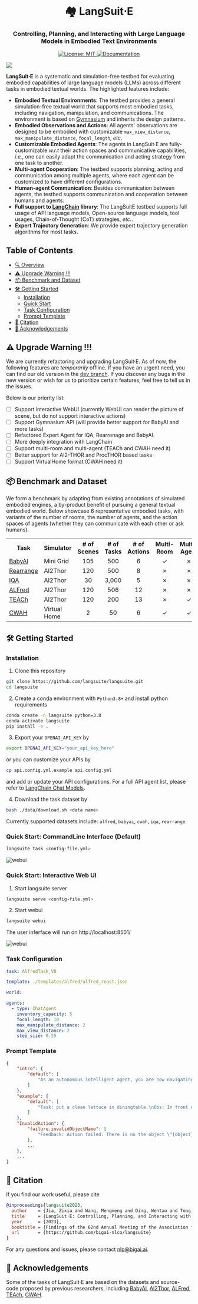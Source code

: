 <h1 align="center" > 🏘️ LangSuit⋅E </h1>
<h3 align="center">Controlling, Planning, and Interacting with Large Language Models in Embodied Text Environments</h3>

<p align="center">
    <a href="https://opensource.org/licenses/MIT">
        <img alt="License: MIT" src="https://img.shields.io/badge/License-MIT-yellow.svg">
    </a>
    <a href="https://www.python.org/downloads/release/python-380/">
        <img alt="Documentation" src="https://img.shields.io/badge/Python-3.8+-blue.svg">
    </a>
</p>
<a name="overview"></a>
<img src="./assets/teaser.png"/>

 **LangSuit⋅E** is a systematic and simulation-free testbed for evaluating embodied capabilities of large language models (LLMs) across different tasks in embodied textual worlds. The highlighted features include:
 - **Embodied Textual Environments**: The testbed provides a general simulation-free textual world that supports most embodied tasks, including navigation, manipulation, and communications. The environment is based on [Gymnasium](https://gymnasium.farama.org/index.html) and inherits the design patterns.
 - **Embodied Observations and Actions**: All agents' observations are designed to be embodied with customizable `max_view_distance`, `max_manipulate_distance`, `focal_length`, *etc*.
 - **Customizable Embodied Agents**: The agents in LangSuit⋅E are fully-customizable *w.r.t* their action spaces and communicative capabilities, *i.e.*, one can easily adapt the communication and acting strategy from one task to another.
 - **Multi-agent Cooperation**: The testbed supports planning, acting and communication among multiple agents, where each agent can be customized to have different configurations.
 - **Human-agent Communication**: Besides communication between agents, the testbed supports communication and cooperation between humans and agents.
 - **Full support to [LangChain](https://www.langchain.com/) library**: The LangSuitE testbed supports full usage of API language models, Open-source language models, tool usages, Chain-of-Thought (CoT) strategies, *etc.*.
 - **Expert Trajectory Generation**: We provide expert trajectory generation algorithms for most tasks.


## Table of Contents
- [🔍 Overview](#overview)
- [⚠️ Upgrade Warning !!!](#warning)
- [📦 Benchmark and Dataset](#-benchmark-and-dataset)
- [🛠 Getting Started](#-getting-started)
  - [Installation](#installation)
  - [Quick Start](#quick-start-commandline-interface-default)
  - [Task Configuration](#task-configuration)
  - [Prompt Template](#prompt-template)
- [📝 Citation](#-citation)
- [📄 Acknowledgements](#-acknowledgements)

## ⚠️ Upgrade Warning !!!

We are currently refactoring and upgrading LangSuit·E. As of now, the following features are *temporarily* offline. If you have an urgent need, you can find our old version in the [dev branch](https://github.com/bigai-nlco/langsuite/tree/dev). If you discover any bugs in the new version or wish for us to prioritize certain features, feel free to tell us in the issues.

Below is our priority list:

- [ ] Support interactive WebUI (currently WebUI can render the picture of scene, but do not support interactive actions)
- [ ] Support Gymnasium API (will provide better support for BabyAI and more tasks)
- [ ] Refactored Expert Agent for IQA, Rearrenage and BabyAI. 
- [ ] More deeply integration with LangChain
- [ ] Support multi-room and multi-agent (TEACh and CWAH need it)
- [ ] Better support for AI2-THOR and ProcTHOR based tasks
- [ ] Support VirtualHome format (CWAH need it)

## 📦 Benchmark and Dataset

We form a benchmark by adapting from existing annotations of simulated embodied engines, a by-product benefit of pursuing a general textual embodied world. Below showcase 6 representative embodied tasks, with variants of the number of rooms, the number of agents, and the action spaces of agents (whether they can communicate with each other or ask humans).

<div align="center">
<table>
  <tr>
    <th>Task</th>
    <th>Simulator</th>
    <th># of Scenes</th>
    <th># of Tasks</th>
    <th># of Actions</th>
    <th>Multi-Room</th>
    <th>Multi-Agent</th>
    <th>Communicative</th>
  </tr>
  <tr>
    <td><a href="https://github.com/Farama-Foundation/Minigrid">BabyAI</a></td>
    <td>Mini Grid</td>
    <td align="center">105</td>
    <td align="center">500</td>
    <td align="center">6</td>
    <td align="center">&#10003;</td>
    <td align="center">&#10007;</td>
    <td align="center">&#10007;</td>
  </tr>
  <tr>
    <td><a href="https://github.com/allenai/ai2thor-rearrangement">Rearrange</a></td>
    <td>AI2Thor</td>
    <td align="center">120</td>
    <td align="center">500</td>
    <td align="center">8</td>
    <td align="center">&#10007;</td>
    <td align="center">&#10007;</td>
    <td align="center">&#10007;</td>
  </tr>
  <tr>
    <td><a href="https://github.com/danielgordon10/thor-iqa-cvpr-2018">IQA</a></td>
    <td>AI2Thor</td>
    <td align="center">30</td>
    <td align="center">3,000</td>
    <td align="center">5</td>
    <td align="center">&#10007;</td>
    <td align="center">&#10007;</td>
    <td align="center">&#10003;</td>
  </tr>
  <tr>
    <td><a href="https://github.com/askforalfred/alfred">ALFred</a></td>
    <td>AI2Thor</td>
    <td align="center">120</td>
    <td align="center">506</td>
    <td align="center">12</td>
    <td align="center">&#10007;</td>
    <td align="center">&#10007;</td>
    <td align="center">&#10007;</td>
  </tr>
  <tr>
    <td><a href="https://github.com/alexa/teach">TEACh</a></td>
    <td>AI2Thor</td>
    <td align="center">120</td>
    <td align="center">200</td>
    <td align="center">13</td>
    <td align="center">&#10007;</td>
    <td align="center">&#10003;</td>
    <td align="center">&#10003;</td>
  </tr>
  <tr>
    <td><a href="https://vis-www.cs.umass.edu/Co-LLM-Agents/">CWAH</a></td>
    <td>Virtual Home</td>
    <td align="center">2</td>
    <td align="center">50</td>
    <td align="center">6</td>
    <td align="center">&#10003;</td>
    <td align="center">&#10003;</td>
    <td align="center">&#10003;</td>
  </tr>


</table>

</div>

## 🛠 Getting Started
### Installation
1. Clone this repository
```bash
git clone https://github.com/langsuite/langsuite.git
cd langsuite
```
2. Create a conda environment with `Python3.8+` and install python requirements
```bash
conda create -n langsuite python=3.8
conda activate langsuite
pip install -e .
```
3. Export your `OPENAI_API_KEY` by
```bash
export OPENAI_API_KEY="your_api_key_here"
```
or you can customize your APIs by
```bash
cp api.config.yml.example api.config.yml
```
and add or update your API configurations. For a full API agent list, please refer to [LangChain Chat Models](https://python.langchain.com/docs/integrations/chat/).

4. Download the task dataset by
```bash
bash ./data/download.sh <data name>
```
Currently supported datasets include: `alfred`, `babyai`, `cwah`, `iqa`, `rearrange`.


### Quick Start: CommandLine Interface (Default)

```bash
langsuite task <config-file.yml>
```

![webui](./assets/cmd_example.png)


### Quick Start: Interactive Web UI
1. Start langsuite server

```bash
langsuite serve <config-file.yml>
```

2. Start webui

```bash
langsuite webui
```
The user inferface will run on http://localhost:8501/

![webui](./assets/webui_example.png)


### Task Configuration
```yaml
task: AlfredTask_V0

template: ./templates/alfred/alfred_react.json

world:

agents:
  - type: ChatAgent
    inventory_capacity: 5
    focal_length: 10
    max_manipulate_distance: 2
    max_view_distance: 2
    step_size: 0.25

```

### Prompt Template
```json
{
    "intro": {
        "default": [
            "As an autonomous intelligent agent, you are now navigating a virtual home, and your task is to perform household tasks using specific actions. You will have access to the following information:  ..."
        ]
    },
    "example": {
        "default": [
            "Task: put a clean lettuce in diningtable.\nObs: In front of you, You see a stoveburner_2. On your left, you see a stoveburner_1; a sinkbasin_1. On your right, you see a countertop_1; a tomato_0; a toaster_0.\n> Act: turn_left ..."
        ]
    },
    "InvalidAction": {
        "failure.invalidObjectName": [
            "Feedback: Action failed. There is no the object \"{object}\" in your view space. Please operate the object in sight.\nObs: {observation}"
        ],
        ...
    },
    ...
}

```

## 📝 Citation
If you find our work useful, please cite
```bibtex
@inproceedings{langsuite2023,
  author    = {Jia, Zixia and Wang, Mengmeng and Ding, Wentao and Tong, Baichen and Zheng, Zilong},
  title     = {LangSuit⋅E: Controlling, Planning, and Interacting with Large Language Models in Embodied Text Environments},
  year      = {2023},
  booktitle = {Findings of the 62nd Annual Meeting of the Association for Computational Linguistics (ACL 2024)},
  url       = {https://github.com/bigai-nlco/langsuite}
}
```

For any questions and issues, please contact [nlp@bigai.ai](mailto:nlp@bigai.ai).

## 📄 Acknowledgements
 Some of the tasks of LangSuit⋅E are based on the datasets and source-code proposed by previous researchers, including [BabyAI](https://github.com/Farama-Foundation/Minigrid), [AI2Thor](https://github.com/allenai/ai2thor-rearrangement), [ALFred](https://github.com/askforalfred/alfred), [TEAch](https://github.com/alexa/teach), [CWAH](https://vis-www.cs.umass.edu/Co-LLM-Agents/).
